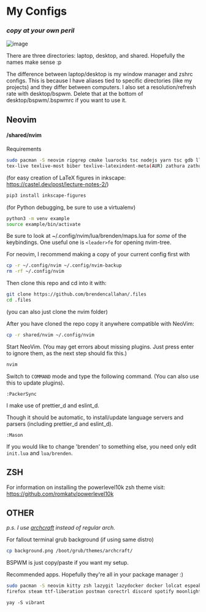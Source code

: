# My Configs

### *copy at your own peril*

![image](https://user-images.githubusercontent.com/47364240/222180285-4303f2ab-37ba-4979-9d3c-f29de163e33b.png)

There are three directories: laptop, desktop, and shared.
Hopefully the names make sense :p

The difference between laptop/desktop is my window manager and zshrc configs.
This is because I have aliases tied to specific directories (like my projects) and they differ between computers.
I also set a resolution/refresh rate with desktop/bspwm.
Delete that at the bottom of desktop/bspwm/.bspwmrc if you want to use it.


## Neovim
#### /shared/nvim
Requirements
```bash
sudo pacman -S neovim ripgrep cmake luarocks tsc nodejs yarn tsc gdb lldb python-pip
tex-live texlive-most biber texlive-latexindent-meta(AUR) zathura zathura-pdf-mupdf
```

(for easy creation of LaTeX figures in inkscape: https://castel.dev/post/lecture-notes-2/)
```bash
pip3 install inkscape-figures
```

(for Python debugging, be sure to use a virtualenv)
```bash
python3 -m venv example
source example/bin/activate
```

Be sure to look at ~/.config/nvim/lua/brenden/maps.lua for *some* of the keybindings.
One useful one is `<leader>fe` for opening nvim-tree.

For neovim, I recommend making a copy of your current config first with
```bash
cp -r ~/.config/nvim ~/.config/nvim-backup
rm -rf ~/.config/nvim
```
Then clone this repo and cd into it with:
```bash
git clone https://github.com/brendencallahan/.files
cd .files
```
(you can also just clone the nvim folder)

After you have cloned the repo copy it anywhere compatible with NeoVim:
```bash
cp -r shared/nvim ~/.config/nvim
```
Start NeoVim. (You may get errors about missing plugins. Just press enter to ignore them, as the next step should fix this.)
```bash
nvim
```
Switch to `COMMAND` mode and type the following command. (You can also use this to update plugins).
```
:PackerSync
```
I make use of prettier_d and eslint_d.

Though it should be automatic, to install/update language servers and parsers
(including prettier_d and eslint_d).
```
:Mason
```
If you would like to change 'brenden' to something else, you need only edit `init.lua` and `lua/brenden`.

## ZSH
For information on installing the powerlevel10k zsh theme visit:
https://github.com/romkatv/powerlevel10k

## OTHER
*p.s. I use [archcraft](https://archcraft.io/) instead of regular arch.*

For fallout terminal grub background (if using same distro)
```bash
cp background.png /boot/grub/themes/archcraft/
```
BSPWM is just copy/paste if you want my setup.

Recommended apps. Hopefully they're all in your package manager :)
```bash
sudo pacman -S neovim kitty zsh lazygit lazydocker docker lolcat espeak-ng playerctl
firefox steam ttf-liberation postman corectrl discord spotify moonlight
```
```
yay -S vibrant
```
